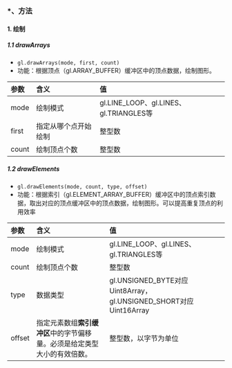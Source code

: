 ### *、方法

#### 1. 绘制

##### 1.1 drawArrays

* `gl.drawArrays(mode, first, count)`
* 功能：根据顶点（gl.ARRAY_BUFFER）缓冲区中的顶点数据，绘制图形。

| 参数  | 含义                 | 值                                     |
| :---- | :------------------- | :------------------------------------- |
| mode  | 绘制模式             | gl.LINE_LOOP、gl.LINES、gl.TRIANGLES等 |
| first | 指定从哪个点开始绘制 | 整型数                                 |
| count | 绘制顶点个数         | 整型数                                 |

##### 1.2 drawElements

* `gl.drawElements(mode, count, type, offset)`
* 功能：根据索引（gl.ELEMENT_ARRAY_BUFFER）缓冲区中的顶点索引数据，取出对应的顶点缓冲区中的顶点数据，绘制图形。可以提高重复顶点的利用效率

| 参数   | 含义                                                         | 值                                                           |
| :----- | :----------------------------------------------------------- | :----------------------------------------------------------- |
| mode   | 绘制模式                                                     | gl.LINE_LOOP、gl.LINES、gl.TRIANGLES等                       |
| count  | 绘制顶点个数                                                 | 整型数                                                       |
| type   | 数据类型                                                     | gl.UNSIGNED_BYTE对应Uint8Array，gl.UNSIGNED_SHORT对应Uint16Array |
| offset | 指定元素数组**索引缓冲区**中的字节偏移量。必须是给定类型大小的有效倍数。 | 整型数，以字节为单位                                         |
